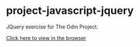 # project-javascript-jquery
JQuery exercise for The Odin Project.

[Click here to view in the browser](https://bojana12.github.io/project-javascript-jquery/dist/)
